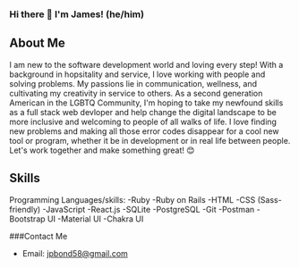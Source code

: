 ### Hi there 👋 I'm James! (he/him)


## About Me

I am new to the software development world and loving every step! With a background in hopsitality and service, I love working with people and solving problems. My passions lie in communication, wellness, and cultivating my creativity in service to others. As a second generation American in the LGBTQ Community, I'm hoping to take my newfound skills as a full stack web devloper and help change the digital landscape to be more inclusive and welcoming to people of all walks of life. I love finding new problems and making all those error codes disappear for a cool new tool or program, whether it be in development or in real life between people. Let's work together and make something great! 😊

## Skills

Programming Languages/skills:
-Ruby
-Ruby on Rails
-HTML
-CSS (Sass-friendly)
-JavaScript
-React.js
-SQLite
-PostgreSQL
-Git
-Postman
-Bootstrap UI
-Material UI
-Chakra UI


###Contact Me

- Email: jpbond58@gmail.com


<!--
**JBondeson19/JBondeson19** is a ✨ _special_ ✨ repository because its `README.md` (this file) appears on your GitHub profile.




